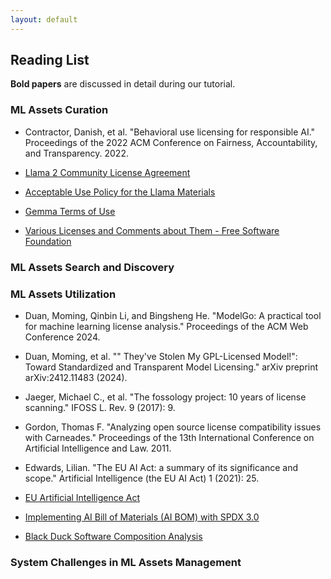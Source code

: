 ```yaml
---
layout: default
---
```


[//]: # (# ML Assets Management)

## Reading List

**Bold papers** are discussed in detail during our tutorial.

### ML Assets Curation

- Contractor, Danish, et al. "Behavioral use licensing for responsible AI." Proceedings of the 2022 ACM Conference on Fairness, Accountability, and Transparency. 2022.

- [Llama 2 Community License Agreement](https://ai.meta.com/llama/license/)

- [Acceptable Use Policy for the Llama Materials](https://ai.meta.com/llama/use-policy/)

- [Gemma Terms of Use](https://ai.google.dev/gemma/terms)

- [Various Licenses and Comments about Them - Free Software Foundation](https://www.gnu.org/licenses/license-list.en.html)

### ML Assets Search and Discovery

### ML Assets Utilization

- Duan, Moming, Qinbin Li, and Bingsheng He. "ModelGo: A practical tool for machine learning license analysis." Proceedings of the ACM Web Conference 2024.

- Duan, Moming, et al. "" They've Stolen My GPL-Licensed Model!": Toward Standardized and Transparent Model Licensing." arXiv preprint arXiv:2412.11483 (2024).

- Jaeger, Michael C., et al. "The fossology project: 10 years of license scanning." IFOSS L. Rev. 9 (2017): 9.

- Gordon, Thomas F. "Analyzing open source license compatibility issues with Carneades." Proceedings of the 13th International Conference on Artificial Intelligence and Law. 2011.

- Edwards, Lilian. "The EU AI Act: a summary of its significance and scope." Artificial Intelligence (the EU AI Act) 1 (2021): 25.

- [EU Artificial Intelligence Act](https://artificialintelligenceact.eu/ai-act-explorer/)

- [Implementing AI Bill of Materials (AI BOM) with SPDX 3.0](https://spdx.dev/implementing-an-ai-bom/)

- [Black Duck Software Composition Analysis](https://www.blackduck.com/software-composition-analysis-tools/black-duck-sca.html)

### System Challenges in ML Assets Management